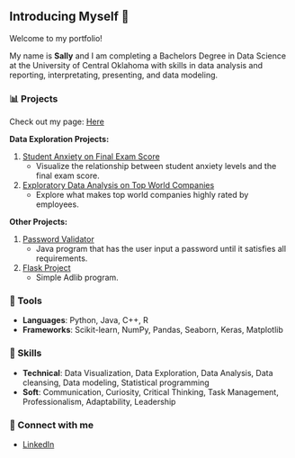 ## Introducing Myself 👋
Welcome to my portfolio!

My name is **Sally** and I am completing a Bachelors Degree in Data Science at the University of Central Oklahoma with skills in data analysis and reporting, interpretating, presenting, and data modeling.


### 📊 Projects
Check out my page: [Here](https://1sallyb.github.io)

**Data Exploration Projects:**
1. [Student Anxiety on Final Exam Score](https://github.com/1sallyb/AnxietyEDA)
   - Visualize the relationship between student anxiety levels and the final exam score.
3. [Exploratory Data Analysis on Top World Companies](https://github.com/1sallyb/TopCompanyRatings)
   - Explore what makes top world companies highly rated by employees.

**Other Projects:**
1. [Password Validator](https://github.com/1sallyb/PasswordValidator)
   - Java program that has the user input a password until it satisfies all requirements.
3. [Flask Project](https://github.com/1sallyb/FlaskProject)
   - Simple Adlib program.

### 🔨 Tools
- **Languages**: Python, Java, C++, R
- **Frameworks**: Scikit-learn, NumPy, Pandas, Seaborn, Keras, Matplotlib

### 📌 Skills
- **Technical**: Data Visualization, Data Exploration, Data Analysis, Data cleansing, Data modeling, Statistical programming
- **Soft**: Communication, Curiosity, Critical Thinking, Task Management, Professionalism, Adaptability, Leadership

### 🔌 Connect with me
- [LinkedIn](https://www.linkedin.com/in/sallybrumage/)
